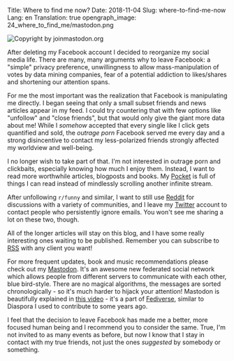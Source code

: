 Title: Where to find me now?
Date: 2018-11-04
Slug: where-to-find-me-now
Lang: en
Translation: true
opengraph_image: 24_where_to_find_me/mastodon.png

![Copyright by joinmastodon.org](/images/24_where_to_find_me/mastodon.png)

After deleting my Facebook account I decided to reorganize my social media life. There are many, many arguments why to leave Facebook: a "simple" privacy preference, unwillingness to allow mass-manipulation of votes by data mining companies, fear of a potential addiction to likes/shares and shortening our attention spans.

For me the most important was the realization that Facebook is manipulating me directly. I began seeing that only a small subset friends and news articles appear in my feed. I could try countering that with few options like "unfollow" and "close friends", but that would only give the giant more data about me! While I _somehow_ accepted that every single like I click gets quantified and sold, the _outrage porn_ Facebook served me every day and a strong disincentive to contact my less-polarized friends strongly affected my worldview and well-being.

I no longer wish to take part of that. I'm not interested in outrage porn and clickbaits, especially knowing how much I enjoy them. Instead, I want to read more worthwhile articles, blogposts and books. My [Pocket](https://getpocket.com/) is full of things I can read instead of mindlessly scrolling another infinite stream.

After unfollowing `r/funny` and similar, I want to still use [Reddit](https://www.reddit.com/) for discussions with a variety of communities, and I leave my [Twitter](https://twitter.com/PawelNgei) account to contact people who persistently ignore emails. You won't see me sharing a lot on these two, though.

All of the longer articles will stay on this blog, and I have some really interesting ones waiting to be published. Remember you can subscribe to [RSS](feeds/all.atom.xml) with any client you want!

For more frequent updates, book and music recommendations please check out my [Mastodon](https://chaos.social/@alxd). It's an awesome new federated social network which allows people from different servers to communicate with each other, blue bird-style. There are no magical algorithms, the messages are sorted chronologically - so it's much harder to hijack your attention! Mastodon is beautifully explained in [this video](https://www.youtube.com/watch?v=IPSbNdBmWKE) - it's a part of [Fediverse](https://en.wikipedia.org/wiki/Fediverse), similar to Diaspora I used to contribute to some years ago.

I feel that the decision to leave Facebook has made me a better, more focused human being and I recommend you to consider the same. True, I'm not invited to as many events as before, but now I know that I stay in contact with my true friends, not just the ones _suggested_ by somebody or something.
